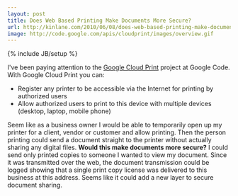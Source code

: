 ```yaml
---
layout: post
title: Does Web Based Printing Make Documents More Secure?
url: http://kinlane.com/2010/06/08/does-web-based-printing-make-documents-more-secure/
image: http://code.google.com/apis/cloudprint/images/overview.gif
---
```

{% include JB/setup %}
<p>
     I've been paying attention to the <a href="http://code.google.com/apis/cloudprint/">Google Cloud Print</a> project at Google Code. With Google Cloud Print you can:
</p>
<ul class="mainlist">
     <li>Register any printer to be accessible via the Internet for printing by authorized users
     </li>
     <li>Allow authorized users to print to this device with multiple devices (desktop, laptop, mobile phone)
     </li>
</ul>
<p>
     Seem like as a business owner I would be able to temporarily open up my printer for a client, vendor or customer and allow printing. Then the person printing could send a document straight to the printer without actually sharing any digital files.<a href="http://code.google.com/apis/cloudprint/"><img src="http://code.google.com/apis/cloudprint/images/overview.gif" alt="" align="right" /></a> <strong>Would this make documents more secure?</strong> I could send only printed copies to someone I wanted to view my document. Since it was transmitted over the web, the document transmission could be logged showing that a single print copy license was delivered to this business at this address. Seems like it could add a new layer to secure document sharing.
</p>
